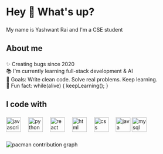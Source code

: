 <h1 align="left">Hey 👋 What's up?</h1>

###

<p align="left">My name is Yashwant Rai and I'm a CSE student</p>

###

<h2 align="left">About me</h2>

###

<p align="left">✨ Creating bugs since 2020<br>📚 I'm currently learning full-stack  development & AI<br>🎯 Goals: Write clean code. Solve real problems. Keep learning.<br>🎲 Fun fact: while(alive) { keepLearning(); }</p>

###

<h2 align="left">I code with</h2>

###

<div align="left">
  <img src="https://cdn.jsdelivr.net/gh/devicons/devicon/icons/javascript/javascript-original.svg" height="40" alt="javascript logo"  />
  <img width="12" />
  <img src="https://cdn.jsdelivr.net/gh/devicons/devicon/icons/python/python-original.svg" height="40" alt="python logo"  />
  <img width="12" />
  
  <img src="https://cdn.jsdelivr.net/gh/devicons/devicon/icons/react/react-original.svg" height="40" alt="react logo"  />
  <img width="12" />

  <img src="https://cdn.jsdelivr.net/gh/devicons/devicon/icons/html5/html5-original.svg" height="40" alt="html logo"  />
  <img width="12" />

  <img src="https://cdn.jsdelivr.net/gh/devicons/devicon/icons/css3/css3-original.svg" height="40" alt="css logo"  />
  <img width="12" />
  <img src="https://cdn.jsdelivr.net/gh/devicons/devicon/icons/java/java-original.svg" height="40" alt="java logo"  />
  <img src="https://cdn.jsdelivr.net/gh/devicons/devicon/icons/mysql/mysql-original.svg" height="40" alt="mysql logo"  />
  <img width="12" />
</div>

###
<picture>
  <source media="(prefers-color-scheme: dark)" srcset="https://raw.githubusercontent.com/YashwantRai9/YashwantRai9/output/pacman-contribution-graph-dark.svg">
  <source media="(prefers-color-scheme: light)" srcset="https://raw.githubusercontent.com/YashwantRai9/YashwantRai9/output/pacman-contribution-graph.svg">
  <img alt="pacman contribution graph" src="https://raw.githubusercontent.com/YashwantRai9/YashwantRai9/output/pacman-contribution-graph.svg">
</picture>
